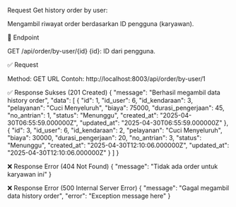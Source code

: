 Request Get history order by user:

Mengambil riwayat order berdasarkan ID pengguna (karyawan).

📍 Endpoint

GET /api/order/by-user/{id}
{id}: ID dari pengguna.

✅ Request

Method: GET
URL Contoh: http://localhost:8003/api/order/by-user/1

✅ Response Sukses (201 Created)
{
	"message": "Berhasil megambil data history order",
	"data": [
		{
			"id": 1,
			"id_user": 6,
			"id_kendaraan": 3,
			"pelayanan": "Cuci Menyeluruh",
			"biaya": 75000,
			"durasi_pengerjaan": 45,
			"no_antrian": 1,
			"status": "Menunggu",
			"created_at": "2025-04-30T06:55:59.000000Z",
			"updated_at": "2025-04-30T06:55:59.000000Z"
		},
		{
			"id": 3,
			"id_user": 6,
			"id_kendaraan": 2,
			"pelayanan": "Cuci Menyeluruh",
			"biaya": 30000,
			"durasi_pengerjaan": 20,
			"no_antrian": 3,
			"status": "Menunggu",
			"created_at": "2025-04-30T12:10:06.000000Z",
			"updated_at": "2025-04-30T12:10:06.000000Z"
		}
	]
}

❌ Response Error (404 Not Found)
{
  "message": "Tidak ada order untuk karyawan ini"
}

❌ Response Error (500 Internal Server Error)
{
  "message": "Gagal megambil data history order",
  "error": "Exception message here"
}



